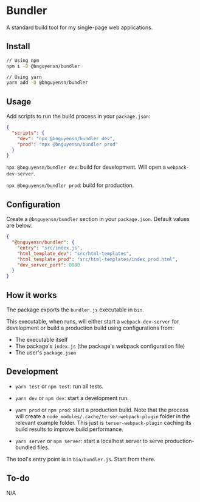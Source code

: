# Bundler

A standard build tool for my single-page web applications.

## Install

```bash
// Using npm
npm i -D @bnguyensn/bundler

// Using yarn
yarn add -D @bnguyensn/bundler
```

## Usage

Add scripts to run the build process in your `package.json`:

```json
{
  "scripts": {
    "dev": "npx @bnguyensn/bundler dev",
    "prod": "npx @bnguyensn/bundler prod"
  }
}
```

`npx @bnguyensn/bundler dev`: build for development. Will open a `webpack-dev-server`.

`npx @bnguyensn/bundler prod`: build for production.

## Configuration

Create a `@bnguyensn/bundler` section in your `package.json`. Default values are below:

```json
{
  "@bnguyensn/bundler": {
    "entry": "src/index.js",
    "html_template_dev": "src/html-templates",
    "html_template_prod": "src/html-templates/index_prod.html",
    "dev_server_port": 8080
  }
}
```

## How it works

The package exports the `bundler.js` executable in `bin`.

This executable, when runs, will either start a `webpack-dev-server` for development or build a production build using configurations from:
 
* The executable itself
* The package's `index.js` (the package's webpack configuration file)
* The user's `package.json`

## Development

* `yarn test` or `npm test`: run all tests.

* `yarn dev` or `npm dev`: start a development run.

* `yarn prod` or `npm prod`: start a production build. Note that the process will create a `node_modules/.cache/terser-webpack-plugin` folder in the relevant example folder. This just is `terser-webpack-plugin` caching its build results to improve build performance.

* `yarn server` or `npm server`: start a localhost server to serve production-bundled files.

The tool's entry point is in `bin/bundler.js`. Start from there.

## To-do

N/A
